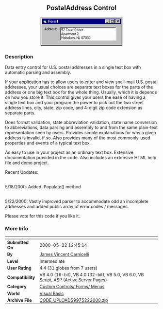 ﻿<div align="center">

## PostalAddress Control

<img src="PIC2000517164920167.gif">
</div>

### Description

Data entry control for U.S. postal addresses in a single text box with automatic parsing and assembly.

<P>If your application has to allow users to enter and view snail-mail U.S. postal addresses, your usual choices are separate text boxes for the parts of the address or one big text box for the whole thing. Usually, which it is depends on how you store it. This control gives your users the ease of having a single text box and your program the power to pick out the two street address lines, city, state, zip code, and 4-digit zip code extension as separate parts.

<P>Does format validation, state abbreviation validation, state name conversion to abbreviations, data parsing and assembly to and from the same plain-text representation seen by users. Provides simple explanations for why a given address is invalid, if so. Also provides many of the most commonly-used properties and events of a typical text box.

<P>As easy to use in your project as an ordinary text box. Extensive documentation provided in the code. Also includes an extensive HTML help file and demo project.

<P>Recent Updates:

<BR>5/18/2000: Added .Populate() method

<BR>5/22/2000: Vastly improved parser to accommodate odd an incomplete addresses and added public array of error codes / messages.

<P>Please vote for this code if you like it.
 
### More Info
 


<span>             |<span>
---                |---
**Submitted On**   |2000-05-22 12:45:14
**By**             |[James Vincent Carnicelli](https://github.com/Planet-Source-Code/PSCIndex/blob/master/ByAuthor/james-vincent-carnicelli.md)
**Level**          |Intermediate
**User Rating**    |4.4 (31 globes from 7 users)
**Compatibility**  |VB 4\.0 \(16\-bit\), VB 4\.0 \(32\-bit\), VB 5\.0, VB 6\.0, VB Script, ASP \(Active Server Pages\) 
**Category**       |[Custom Controls/ Forms/  Menus](https://github.com/Planet-Source-Code/PSCIndex/blob/master/ByCategory/custom-controls-forms-menus__1-4.md)
**World**          |[Visual Basic](https://github.com/Planet-Source-Code/PSCIndex/blob/master/ByWorld/visual-basic.md)
**Archive File**   |[CODE\_UPLOAD59975222000\.zip](https://github.com/Planet-Source-Code/james-vincent-carnicelli-postaladdress-control__1-8153/archive/master.zip)








